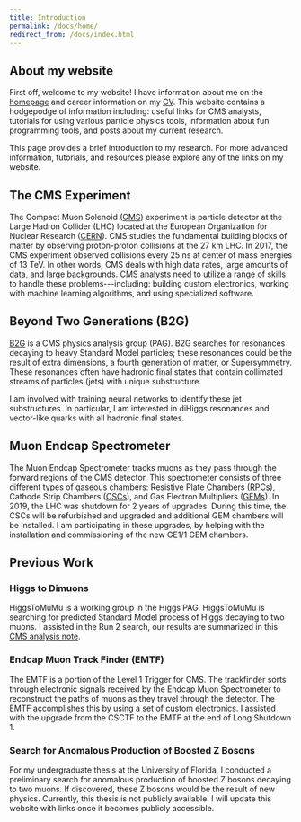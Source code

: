 ```yaml
---
title: Introduction
permalink: /docs/home/
redirect_from: /docs/index.html
---
```


## About my website

First off, welcome to my website! I have information about me on the [homepage](https://bregnery.github.io) and career information on my 
[CV](https://bregnery.github.io/cv/main/).
This website contains a hodgepodge of information including: useful links for CMS analysts, tutorials for using various 
particle physics tools, information about fun programming tools, and posts about my current research.

This page provides a brief introduction to my research. For more advanced information, tutorials, and resources please explore any of the 
links on my website.

## The CMS Experiment

The Compact Muon Solenoid ([CMS](https://cms.cern)) experiment is particle detector at the Large Hadron Collider (LHC)
located at the European Organization for Nuclear Research ([CERN](https://home.cern)). CMS studies the fundamental building blocks of
matter by observing proton-proton collisions at the 27 km LHC. In 2017, the CMS experiment observed collisions every 
25 ns at center of mass energies of 13 TeV. In other words, CMS deals with high data rates, large amounts of data,
and large backgrounds. CMS analysts need to utilize a range of skills to handle these problems---including: building
custom electronics, working with machine learning algorithms, and using specialized software.

## Beyond Two Generations (B2G)

[B2G](https://twiki.cern.ch/twiki/bin/view/CMSPublic/WorkBook) is a CMS physics analysis group (PAG). B2G searches for 
resonances decaying to heavy Standard Model particles; these resonances could be the result of extra dimensions, a fourth 
generation of matter, or Supersymmetry. These resonances often have hadronic final states that contain collimated streams
of particles (jets) with unique substructure.

I am involved with training neural networks to identify these jet substructures. In particular, I am interested 
in diHiggs resonances and vector-like quarks with all hadronic final states.

## Muon Endcap Spectrometer

The Muon Endcap Spectrometer tracks muons as they pass through the forward regions of the CMS detector. This spectrometer 
consists of three different types of gaseous chambers: Resistive Plate Chambers ([RPCs](http://cms.web.cern.ch/news/resistive-plate-chambers)),
Cathode Strip Chambers ([CSCs](http://cms.web.cern.ch/news/cathode-strip-chambers)), and 
Gas Electron Multipliers ([GEMs](https://twiki.cern.ch/twiki/bin/view/MPGD/GEMDetectorProduction)). In 2019, the LHC 
was shutdown for 2 years of upgrades. During this time, the CSCs will be refurbished and upgraded and additional GEM chambers will
be installed. I am participating in these upgrades, by helping with the installation and commissioning of the new GE1/1 GEM chambers.

## Previous Work

### Higgs to Dimuons

HiggsToMuMu is a working group in the Higgs PAG. HiggsToMuMu is searching for predicted Standard Model process of Higgs decaying to 
two muons. I assisted in the Run 2 search, our results are summarized in this 
[CMS analysis note](http://cms.cern.ch/iCMS/jsp/db_notes/noteInfo.jsp?cmsnoteid=CMS%20AN-2017/098).

### Endcap Muon Track Finder (EMTF)

The EMTF is a portion of the Level 1 Trigger for CMS. The trackfinder sorts through electronic signals received by the Endcap 
Muon Spectrometer to reconstruct the paths of muons as they travel through the detector. The EMTF accomplishes this by using 
a set of custom electronics. I assisted with the upgrade from the CSCTF to the EMTF at the end of Long Shutdown 1.

### Search for Anomalous Production of Boosted Z Bosons

For my undergraduate thesis at the University of Florida, I conducted a preliminary search for anomalous production of boosted Z
bosons decaying to two muons. If discovered, these Z bosons would be the result of new physics. Currently,
this thesis is not publicly available. I will update this website with links once it becomes publicly accessible.


